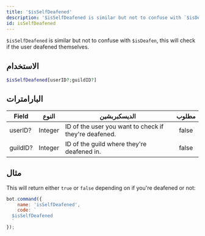 ```yaml
---
title: '$isSelfDeafened'
description: '$isSelfDeafened is similar but not to confuse with `$isDeafen`, this will check if the user deafened themselves.'
id: isSelfDeafened
---
```


`$isSelfDeafened` is similar but not to confuse with `$isDeafen`, this will check if the user deafened themselves.

## الاستخدام

```php
$isSelfDeafened[userID?;guildID?]
```

## البارامترات

| Field    | النوع   | الديسكبربشين                                          | مطلوب |
| -------- | ------- | ----------------------------------------------------- |:-----:|
| userID?  | Integer | ID of the user you want to check if they're deafened. | false |
| guildID? | Integer | ID of the guild where they're deafened in.            | false |

## مثال

This will return either `true` or `false` depending on if you're deafened or not:

```javascript
bot.command({
    name: 'isSelfDeafened',
    code: `
  $isSelfDeafened
  `
});
```
